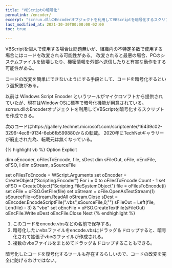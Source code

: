 ```yaml
---
title: "VBScriptの暗号化"
permalink: /encoder/
excerpt: "scrrun.dllのEncoderオブジェクトを利用してVBScriptを暗号化するスクリプトを作成できる"
last_modified_at: 2021-30-30T00:00:00-02:00
toc: true

---
```


VBScriptを個人で使用する場合は問題無いが、組織内の不特定多数で使用する場合にはコードを改変される可能性がある。
改変されると最悪の場合、PCのシステムファイルを破壊したり、機密情報を外部へ送信したりと有害な動作をする可能性がある。

コードの改変を簡単にできないようにする手段として、コードを暗号化するという選択肢がある。

以前は Windows Script Encoder というツールがマイクロソフトから提供されていたが、現在はWindow OSに標準で暗号化機能が用意されている。
scrrun.dllのEncoderオブジェクトを利用してVBScriptを暗号化するスクリプトを作成できる。

次のコードはhttps://gallery.technet.microsoft.com/scriptcenter/16439c02-3296-4ec8-9134-6eb6fb599880からの転載。
2020年にTechNetギャラリーが廃止された為、転載元は無くなっている。

{% highlight vb %}
Option Explicit 
 
dim oEncoder, oFilesToEncode, file, sDest 
dim sFileOut, oFile, oEncFile, oFSO, i 
dim oStream, sSourceFile 
 
set oFilesToEncode = WScript.Arguments 
set oEncoder = CreateObject("Scripting.Encoder") 
For i = 0 to oFilesToEncode.Count - 1 
    set oFSO = CreateObject("Scripting.FileSystemObject") 
    file = oFilesToEncode(i) 
    set oFile = oFSO.GetFile(file) 
    set oStream = oFile.OpenAsTextStream(1) 
    sSourceFile=oStream.ReadAll 
    oStream.Close 
    sDest = oEncoder.EncodeScriptFile(".vbs",sSourceFile,0,"") 
    sFileOut = Left(file, Len(file) - 3) & "vbe" 
    set oEncFile = oFSO.CreateTextFile(sFileOut) 
    oEncFile.Write sDest 
    oEncFile.Close 
Next 
{% endhighlight %}

1. このコードをencode.vbsなどの名前で保存する。
1. 暗号化したいvbsファイルをencode.vbsにドラッグ＆ドロップすると、暗号化されて拡張子vbeのファイルが作成される。
1. 複数のvbsファイルをまとめてドラッグ＆ドロップすることもできる。

暗号化したコードを復号化するツールも存在するらしいので、コードの改変を完全に防げるわけではない。
